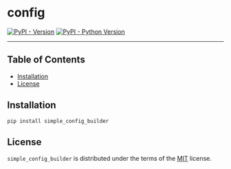 # config

[![PyPI - Version](https://img.shields.io/pypi/v/config.svg)](https://pypi.org/project/simple_config_builder)
[![PyPI - Python Version](https://img.shields.io/pypi/pyversions/config.svg)](https://pypi.org/project/simple_config_builder)

-----

## Table of Contents

- [Installation](#installation)
- [License](#license)

## Installation

```console
pip install simple_config_builder
```

## License

`simple_config_builder` is distributed under the terms of the [MIT](https://spdx.org/licenses/MIT.html) license.

